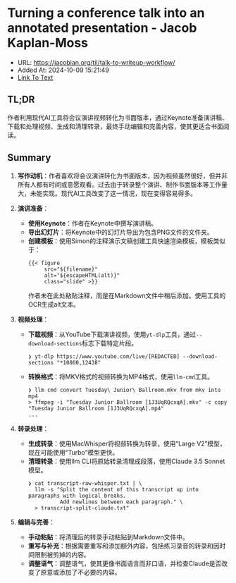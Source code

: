 # Turning a conference talk into an annotated presentation - Jacob Kaplan-Moss
- URL: https://jacobian.org/til/talk-to-writeup-workflow/
- Added At: 2024-10-09 15:21:49
- [Link To Text](2024-10-09-turning-a-conference-talk-into-an-annotated-presentation---jacob-kaplan-moss_raw.md)

## TL;DR
作者利用现代AI工具将会议演讲视频转化为书面版本，通过Keynote准备演讲稿、下载和处理视频、生成和清理转录，最终手动编辑和完善内容，使其更适合书面阅读。

## Summary
1. **写作动机**：作者喜欢将会议演讲转化为书面版本，因为视频虽然很好，但并非所有人都有时间或意愿观看。过去由于转录整个演讲、制作书面版本等工作量大，未能实现。现代AI工具改变了这一情况，现在变得容易得多。

2. **演讲准备**：
   - **使用Keynote**：作者在Keynote中撰写演讲稿。
   - **导出幻灯片**：将Keynote中的幻灯片导出为包含PNG文件的文件夹。
   - **创建模板**：使用Simon的注释演示文稿创建工具快速渲染模板，模板类似于：
     ```
     {{< figure
          src="${filename}"
          alt="${escapeHTML(alt)}"
          class="slide" >}}
     ```
     作者未在此处粘贴注释，而是在Markdown文件中稍后添加。使用工具的OCR生成alt文本。

3. **视频处理**：
   - **下载视频**：从YouTube下载演讲视频，使用`yt-dlp`工具，通过`--download-sections`标志下载特定片段。
     ```
     ❯ yt-dlp https://www.youtube.com/live/[REDACTED] --download-sections "*10800,12438"
     ```
   - **转换格式**：将MKV格式的视频转换为MP4格式，使用`llm-cmd`工具。
     ```
     ❯ llm cmd convert Tuesday\ Junior\ Ballroom.mkv from mkv into mp4
     > ffmpeg -i "Tuesday Junior Ballroom [1J3UqRQcxqA].mkv" -c copy "Tuesday Junior Ballroom [1J3UqRQcxqA].mp4"
     ...
     ```

4. **转录处理**：
   - **生成转录**：使用MacWhisper将视频转换为转录，使用“Large V2”模型，现在可能使用“Turbo”模型更快。
   - **清理转录**：使用llm CLI将原始转录清理成段落，使用Claude 3.5 Sonnet模型。
     ```
     ❯ cat transcript-raw-whisper.txt | \
       llm -s "Split the content of this transcript up into paragraphs with logical breaks.
               Add newlines between each paragraph." \
       > transcript-split-claude.txt"
     ```

5. **编辑与完善**：
   - **手动粘贴**：将清理后的转录手动粘贴到Markdown文件中。
   - **重写与补充**：根据需要重写和添加额外内容，包括练习录音的转录和因时间限制被剪掉的内容。
   - **调整语气**：调整语气，使其更像书面语言而非口语，并检查Claude是否改变了原意或添加了不必要的内容。
